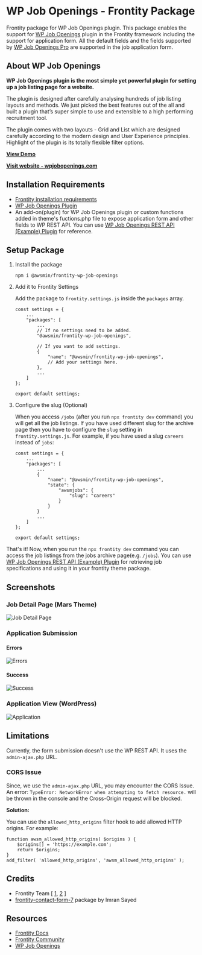 # WP Job Openings - Frontity Package

Frontity package for WP Job Openings plugin. This package enables the support for [WP Job Openings](https://wordpress.org/plugins/wp-job-openings/) plugin in the Frontity framework including the support for application form. All the default fields and the fields supported by [WP Job Openings Pro](https://awsm.in/get/wpjo-pro/) are supported in the job application form.

## About WP Job Openings

**WP Job Openings plugin is the most simple yet powerful plugin for setting up a job listing page for a website.**

The plugin is designed after carefully analysing hundreds of job listing layouts and methods. We just picked the best features out of the all and built a plugin that’s super simple to use and extensible to a high performing recruitment tool.

The plugin comes with two layouts - Grid and List which are designed carefully according to the modern design and User Experience principles. Highlight of the plugin is its totally flexible filter options.

**[View Demo](https://demo.awsm.in/wp-job-openings/)**

**[Visit website - wpjobopenings.com](https://wpjobopenings.com/)**

## Installation Requirements

- [Frontity installation requirements](https://docs.frontity.org/getting-started#installation-requirements)
- [WP Job Openings Plugin](https://wordpress.org/plugins/wp-job-openings/)
- An add-on(plugin) for WP Job Openings plugin or custom functions added in theme's fuctions.php file to expose application form and other fields to WP REST API. You can use [WP Job Openings REST API (Example) Plugin](https://github.com/awsmin/wp-job-openings-rest-api-example) for reference.

## Setup Package

1. Install the package

   ```
   npm i @awsmin/frontity-wp-job-openings
   ```

2. Add it to Frontity Settings

   Add the package to `frontity.settings.js` inside the `packages` array.

   ```
   const settings = {
       ...
       "packages": [
           ...
           // If no settings need to be added.
           "@awsmin/frontity-wp-job-openings",

           // If you want to add settings.
           {
               "name": "@awsmin/frontity-wp-job-openings",
               // Add your settings here.
           },
           ...
       ]
   };

   export default settings;
   ```

3. Configure the slug (Optional)

   When you access `/jobs` (after you run `npx frontity dev` command) you will get all the job listings. If you have used different slug for the archive page then you have to configure the `slug` setting in `frontity.settings.js`. For example, if you have used a slug `careers` instead of `jobs`:

   ```
   const settings = {
       ...
       "packages": [
           ...
           {
               "name": "@awsmin/frontity-wp-job-openings",
               "state": {
                   "awsmjobs": {
                       "slug": "careers"
                   }
               }
           }
           ...
       ]
   };

   export default settings;
   ```

That's it! Now, when you run the `npx frontity dev` command you can access the job listings from the jobs archive page(e.g. `/jobs`). You can use [WP Job Openings REST API (Example) Plugin](https://github.com/awsmin/wp-job-openings-rest-api-example) for retrieving job specifications and using it in your frontity theme package.

## Screenshots

### Job Detail Page (Mars Theme)

![Job Detail Page](https://github.com/awsmin/frontity-wp-job-openings/raw/master/assets/job-page.png)

### Application Submission

#### Errors

![Errors](https://github.com/awsmin/frontity-wp-job-openings/raw/master/assets/submission-errors.png)

#### Success

![Success](https://github.com/awsmin/frontity-wp-job-openings/raw/master/assets/submission-success.png)

### Application View (WordPress)

![Application](https://github.com/awsmin/frontity-wp-job-openings/raw/master/assets/job-application.png)

## Limitations

Currently, the form submission doesn't use the WP REST API. It uses the `admin-ajax.php` URL.

### CORS Issue

Since, we use the `admin-ajax.php` URL, you may encounter the CORS Issue. An error: `TypeError: NetworkError when attempting to fetch resource.` will be thrown in the console and the Cross-Origin request will be blocked.

**Solution:**

You can use the `allowed_http_origins` filter hook to add allowed HTTP origins. For example:

```
function awsm_allowed_http_origins( $origins ) {
    $origins[] = 'https://example.com';
    return $origins;
}
add_filter( 'allowed_http_origins', 'awsm_allowed_http_origins' );
```

## Credits

- Frontity Team [ [1](https://community.frontity.org/t/how-to-create-a-frontity-package-for-contact-form-7/623), [2](https://community.frontity.org/t/wp-job-openings-frontity-package/2299/3) ]
- [frontity-contact-form-7](https://github.com/imranhsayed/frontity-contact-form-7) package by Imran Sayed

## Resources

- [Frontity Docs](https://docs.frontity.org/)
- [Frontity Community](https://community.frontity.org/)
- [WP Job Openings](https://wpjobopenings.com/)
